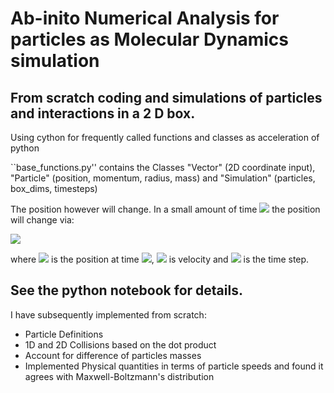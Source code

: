 # Ab-inito Numerical Analysis for particles as Molecular Dynamics simulation

## From scratch coding and simulations of particles and interactions in a 2 D box. 

Using cython for frequently called functions and classes as acceleration of python


``base_functions.py'' contains the Classes "Vector" (2D coordinate input), "Particle" (position, momentum, radius, mass) and "Simulation" (particles, box_dims, timesteps)

The position however will change. In a small amount of time <img src="https://render.githubusercontent.com/render/math?math=\Delta t"> the position will change via:

<img src="https://render.githubusercontent.com/render/math?math=\vec{r}(t+\Delta t)=\vec{r}(t)+\vec{v}(t)\times \Delta t">

where <img src="https://render.githubusercontent.com/render/math?math=\vec{r}(t)"> is the position at time <img src="https://render.githubusercontent.com/render/math?math=t">, <img src="https://render.githubusercontent.com/render/math?math=\vec{v}(t)"> is velocity and <img src="https://render.githubusercontent.com/render/math?math=\Delta t"> is the time step.


## See the python notebook for details.

I have subsequently implemented from scratch:
- Particle Definitions
- 1D and 2D Collisions based on the dot product
- Account for difference of particles masses
- Implemented Physical quantities in terms of particle speeds and found it agrees with Maxwell-Boltzmann's distribution
